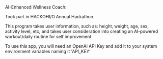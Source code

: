 AI-Enhanced Wellness Coach:

Took part in HACKOHI/O Annual Hackathon.

This program takes user information, such as: height, weight, age, sex, activity level, etc, and takes user consideration into creating an AI-powered workout/daily routine for self improvement

To use this app, you will need an OpenAI API Key and add it to your system environment variables naming it 'API_KEY'
